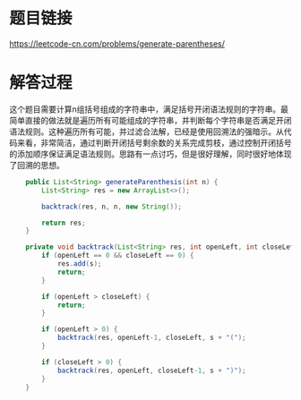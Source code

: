 # 题目链接
https://leetcode-cn.com/problems/generate-parentheses/

# 解答过程
这个题目需要计算n组括号组成的字符串中，满足括号开闭语法规则的字符串。最简单直接的做法就是遍历所有可能组成的字符串，并判断每个字符串是否满足开闭语法规则。这种遍历所有可能，并过滤合法解，已经是使用回溯法的强暗示。从代码来看，非常简洁，通过判断开闭括号剩余数的关系完成剪枝，通过控制开闭括号的添加顺序保证满足语法规则。思路有一点讨巧，但是很好理解，同时很好地体现了回溯的思想。

```java
	public List<String> generateParenthesis(int n) {
		List<String> res = new ArrayList<>();

		backtrack(res, n, n, new String());

		return res;
	}

	private void backtrack(List<String> res, int openLeft, int closeLeft, String s) {
		if (openLeft == 0 && closeLeft == 0) {
			res.add(s);
			return;
		}

		if (openLeft > closeLeft) {
			return;
		}

		if (openLeft > 0) {
			backtrack(res, openLeft-1, closeLeft, s + "(");
		}

		if (closeLeft > 0) {
			backtrack(res, openLeft, closeLeft-1, s + ")");
		}
	}
```